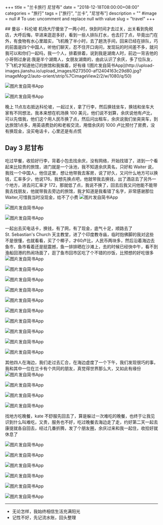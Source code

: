 +++
title = "兰卡旅行 尼甘布"
date = "2018-12-18T08:00:00+08:00"
categories = "旅行"
tags = ["旅行", "兰卡", "尼甘布"]
description = ""
#image = null  # To use: uncomment and replace null with value
slug = "travel"
+++

<p class="description"></p>
## 曼谷 - 科伦坡
机场大厅傻坐了一两小时，快到时间才去过关，出关看到免税店，大呼后悔，早进来逛逛多好，看到一些人排队打水，也去打了点，毕竟出门在外，有食物有水心里踏实，飞机晚了半小时，去了趟洗手间，回来已经在排队，巧的前面是四个中国人<!-- more -->，听他们聊天，忍不住开口询问，发现玩的时间差不多，就问我可以和你们一起吗，我一个人，排着排着，说到我是湖南人时，前边一背吉他的小哥侧过身说:我是半个湖南人，女朋友湖南的，由此认识了余庆，多了位队友，下飞机才知道他订的旅馆和我挨着，好有缘
![图片发自简书App](http://upload-images.jianshu.io/upload_images/6273500-af12404163c29d80.jpg?imageMogr2/auto-orient/strip%7CimageView2/2/w/1080/q/50)

![图片发自简书App](http://upload-images.jianshu.io/upload_images/6273500-88b8fc571c880e2c.jpg?imageMogr2/auto-orient/strip%7CimageView2/2/w/1080/q/50)

![图片发自简书App](http://upload-images.jianshu.io/upload_images/6273500-f78f205f2bceac81.jpg?imageMogr2/auto-orient/strip%7CimageView2/2/w/1080/q/50)


晚上 11点左右抵达科伦坡，一起过关，拿了行李，然后换钱坐车，换钱和坐车大家有不同想法，我本来想在机场换 100 美元，他们说不划算，余庆说他有卢比，可以先借我，他们这个用人民币换了点，然后问出租车，余庆说我们坐突突车，到达旅馆1点多，用英语费劲的和老板交流，用借余庆的 1000 卢比预付了房费，没有换现金，没买电话卡，心里还是有点慌

## Day 3 尼甘布
吃过早餐，收拾好行李，背着小包去找余庆，没有网络，开始找错了，进到一个看起来比较贵的旅馆，进门就是一个泳池，我不知道余庆真名，只好和 Waiter 说，我找一个中国人，他住这里，想让他带我去客房，说了好久，又问什么地方可以换钱，汇率多少，他说176，我想先换点吧，他就带我去换钱，出了酒店去了另外一个地方，进去问汇率才 172，那就低了点，我说不换了，回去后我又问他能不能带我去找朋友，他就带我去旁边的旅馆，我才知道是我看错了名字，非常感谢那位 Waiter,可惜我当时没现金，给不了小费
![图片发自简书App](http://upload-images.jianshu.io/upload_images/6273500-668a9a2d91e20649.jpg?imageMogr2/auto-orient/strip%7CimageView2/2/w/1080/q/50)

![图片发自简书App](http://upload-images.jianshu.io/upload_images/6273500-c7b9e545365e1dba.jpg?imageMogr2/auto-orient/strip%7CimageView2/2/w/1080/q/50)

![图片发自简书App](http://upload-images.jianshu.io/upload_images/6273500-4907f3654e7810a1.jpg?imageMogr2/auto-orient/strip%7CimageView2/2/w/1080/q/50)


一起出去买电话卡，换钱，有了网，有了现金，底气十足，顺路去了 St. Sebastian's Church 天主教堂，进了个印度教寺庙，临时抱佛脚的我对这些不是很懂，也就看看，买了个椰子，才60卢比，人民币两块多，然后沿着海边去鱼市，鱼市看着还是挺震撼，鱼一排排晒在沙滩上，去的时候已经快中午，看不到渔船回港的热闹场面了，逛了鱼市回市区吃了个不错的炒饭，比预想的好吃很多
![图片发自简书App](http://upload-images.jianshu.io/upload_images/6273500-323986d4274f3edb.jpg?imageMogr2/auto-orient/strip%7CimageView2/2/w/1080/q/50)

![图片发自简书App](http://upload-images.jianshu.io/upload_images/6273500-2210517ca1ec178e.jpg?imageMogr2/auto-orient/strip%7CimageView2/2/w/1080/q/50)

![图片发自简书App](http://upload-images.jianshu.io/upload_images/6273500-c82c577165410911.jpg?imageMogr2/auto-orient/strip%7CimageView2/2/w/1080/q/50)

![图片发自简书App](http://upload-images.jianshu.io/upload_images/6273500-b5bb0755c40e1e2e.jpg?imageMogr2/auto-orient/strip%7CimageView2/2/w/1080/q/50)

![图片发自简书App](http://upload-images.jianshu.io/upload_images/6273500-b061191e922058de.jpg?imageMogr2/auto-orient/strip%7CimageView2/2/w/1080/q/50)

![图片发自简书App](http://upload-images.jianshu.io/upload_images/6273500-b02456bf58e09cb2.jpg?imageMogr2/auto-orient/strip%7CimageView2/2/w/1080/q/50)

![图片发自简书App](http://upload-images.jianshu.io/upload_images/6273500-2205cde1ac387cfd.jpg?imageMogr2/auto-orient/strip%7CimageView2/2/w/1080/q/50)

![图片发自简书App](http://upload-images.jianshu.io/upload_images/6273500-258edb493a9eb0f9.jpg?imageMogr2/auto-orient/strip%7CimageView2/2/w/1080/q/50)

![图片发自简书App](http://upload-images.jianshu.io/upload_images/6273500-0cd25e1912915052.jpg?imageMogr2/auto-orient/strip%7CimageView2/2/w/1080/q/50)


![图片发自简书App](http://upload-images.jianshu.io/upload_images/6273500-045d250884f7f14e.jpg?imageMogr2/auto-orient/strip%7CimageView2/2/w/1080/q/50)


其他四人在海边，我们走过去汇合，在海边虚度了一个下午，我们发现很巧的事，我和其中一位在兰卡有个共同的朋友，真觉得世界那么大，又如此有缘份
![图片发自简书App](http://upload-images.jianshu.io/upload_images/6273500-fe067ca988910993.jpg?imageMogr2/auto-orient/strip%7CimageView2/2/w/1080/q/50)

![图片发自简书App](http://upload-images.jianshu.io/upload_images/6273500-2965eb20fd03fe84.jpg?imageMogr2/auto-orient/strip%7CimageView2/2/w/1080/q/50)

![图片发自简书App](http://upload-images.jianshu.io/upload_images/6273500-56486865710e1cc5.jpg?imageMogr2/auto-orient/strip%7CimageView2/2/w/1080/q/50)

![图片发自简书App](http://upload-images.jianshu.io/upload_images/6273500-7a853cde14d71054.jpg?imageMogr2/auto-orient/strip%7CimageView2/2/w/1080/q/50)


找地方吃晚餐，kate 不舒服先回去了，算是躲过一次难吃的晚餐，也终于让我见识到什么叫难吃，又贵，服务也不好，吃过晚餐去海边走了走，约好第二天一起去康提就各自回去，经过几番折腾，发了个朋友圈，余庆过来和我一起住，收拾好就休息了

![图片发自简书App](http://upload-images.jianshu.io/upload_images/6273500-89349f0fbe003775.jpg?imageMogr2/auto-orient/strip%7CimageView2/2/w/1080/q/50)

![图片发自简书App](http://upload-images.jianshu.io/upload_images/6273500-2bef5b4901138e8f.jpg?imageMogr2/auto-orient/strip%7CimageView2/2/w/1080/q/50)

![图片发自简书App](http://upload-images.jianshu.io/upload_images/6273500-48ef48a21a8846bf.jpg?imageMogr2/auto-orient/strip%7CimageView2/2/w/1080/q/50)

![图片发自简书App](http://upload-images.jianshu.io/upload_images/6273500-2a9dd90151c9f39f.jpg?imageMogr2/auto-orient/strip%7CimageView2/2/w/1080/q/50)

![图片发自简书App](http://upload-images.jianshu.io/upload_images/6273500-761667c5e1fb9e04.jpg?imageMogr2/auto-orient/strip%7CimageView2/2/w/1080/q/50)

![图片发自简书App](http://upload-images.jianshu.io/upload_images/6273500-9cbf4bb5265b9941.jpg?imageMogr2/auto-orient/strip%7CimageView2/2/w/1080/q/50)





---
* 无论怎样，我始终相信生活充满阳光
* 记性不好，先记流水账，回头整理

